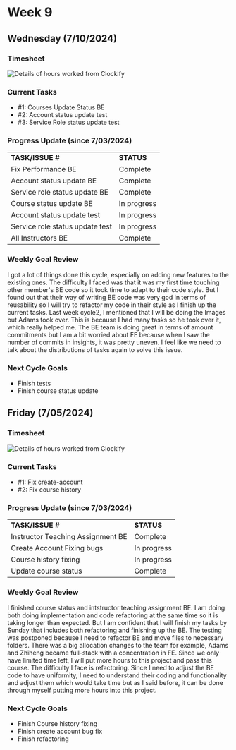 


# Week 9

## Wednesday (7/10/2024)

### Timesheet
![Details of hours worked from Clockify](https://github.com/UBCO-COSC499-Summer-2024/team-6-capstone-team_6ix/blob/Subaru-weekly-logs-for-Week-9-Cycle1/docs/weekly%20logs/Subaru%20Sakashita/ClockifyImages/COSC499_Clockify_W9_C1.png)

### Current Tasks
  * #1: Courses Update Status BE
  * #2: Account status update test
  * #3: Service Role status update test

### Progress Update (since 7/03/2024)
<table>
    <tr>
        <td><strong>TASK/ISSUE #</strong>
        </td>
        <td><strong>STATUS</strong>
        </td>
    </tr>
    <tr>
        <!-- Task/Issue # -->
        <td>Fix Performance BE
        </td>
        <!-- Status -->
        <td>Complete
        </td>
    </tr>
    <tr>
        <!-- Task/Issue # -->
        <td> Account status update BE
        </td>
        <!-- Status -->
        <td>Complete
        </td>
    </tr>
    <tr>
        <!-- Task/Issue # -->
        <td> Service role status update BE
        </td>
        <!-- Status -->
        <td>Complete
        </td>
    </tr>
    <tr>
        <!-- Task/Issue # -->
        <td>Course status update BE
        </td>
        <!-- Status -->
        <td>In progress
        </td>
    </tr>
    <tr>
        <!-- Task/Issue # -->
        <td> Account status update test
        </td>
        <!-- Status -->
        <td>In progress
        </td>
    </tr>
    <tr>
        <!-- Task/Issue # -->
        <td>Service role status update test
        </td>
        <!-- Status -->
        <td>In progress
        </td>
    </tr>
       <tr>
        <!-- Task/Issue # -->
        <td>All Instructors BE
        </td>
        <!-- Status -->
        <td>Complete
        </td>
    </tr>

</table>

### Weekly Goal Review
I got a lot of things done this cycle, especially on adding new features to the existing ones. The difficulty I faced was that it was my first time touching other member's BE code 
so it took time to adapt to their code style. But I found out that their way of writing BE code was very god in terms of reusability so I will
try to refactor my code in their style as I finish up the current tasks. 
Last week cycle2, I mentioned that I will be doing the Images but Adams took over. This is because I had many tasks so he took over it,
which really helped me. The BE team is doing great in terms of amount commitments but I am a bit worried about FE because when I saw
the number of commits in insights, it was pretty uneven. I feel like we need to talk about the distributions of tasks again to solve this issue.
### Next Cycle Goals
  * Finish tests
  * Finish course status update

<!--------------------------------------------------------------------------------------------------------------------------------------------------------------------------------------------->
## Friday (7/05/2024)

### Timesheet
![Details of hours worked from Clockify](https://github.com/UBCO-COSC499-Summer-2024/team-6-capstone-team_6ix/blob/Subaru-weekly-logs-for-Week-9-Cycle2/docs/weekly%20logs/Subaru%20Sakashita/ClockifyImages/COSC499_Clockify_W9_C2.png)

### Current Tasks
  * #1: Fix create-account
  * #2: Fix course history
### Progress Update (since 7/03/2024)
<table>
    <tr>
        <td><strong>TASK/ISSUE #</strong>
        </td>
        <td><strong>STATUS</strong>
        </td>
    </tr>
    <tr>
        <!-- Task/Issue # -->
        <td> Instructor Teaching Assignment BE
        </td>
        <!-- Status -->
        <td> Complete
        </td>
    </tr>
    <tr>
       <td> Create Account Fixing bugs
        </td>
        <!-- Status -->
        <td> In progress
        </td>
    </tr>
     <tr>
       <td> Course history fixing 
        </td>
        <!-- Status -->
        <td> In progress
        </td>
    </tr>
       <tr>
       <td> Update course status
        </td>
        <!-- Status -->
        <td> Complete
        </td>
    </tr>


</table>

### Weekly Goal Review
I finished course status and intstructor teaching assignment BE. I am doing both doing implementation and code refactoring at the same time so it is taking longer than expected. But I am confident that I will finish my tasks by  Sunday that includes both refactoring and finishing up the BE. The testing was postponed because I need to refactor BE and move files to necessary folders. There was a big allocation changes to the team for example, Adams and Zhiheng became full-stack with a concentration in FE. Since we only have limited time left, I will put more hours to this project and pass this course. The difficulty I face is refactoring. Since I need to adjust the BE code to have uniformity, I need to understand their coding and functionality and adjust them which would take time but as I said before, it can be done through myself putting more hours into this project. 
### Next Cycle Goals
  * Finish Course history fixing
  * Finish create account bug fix
  * Finish refactoring
